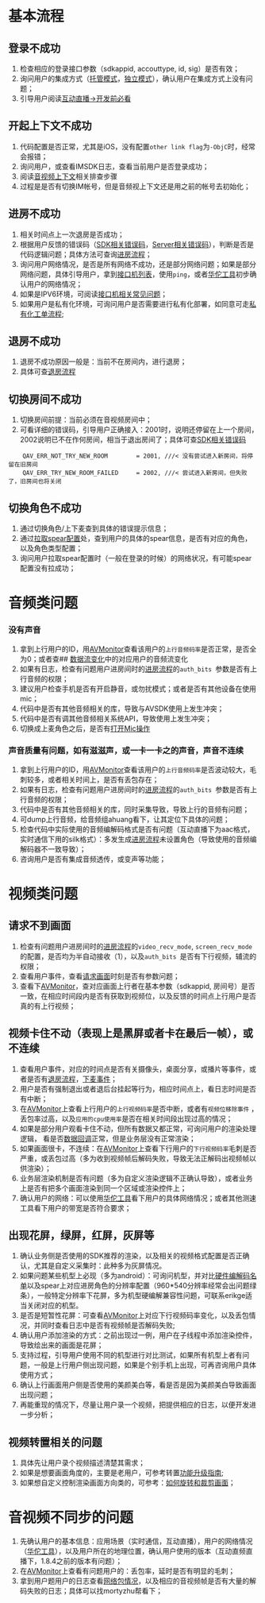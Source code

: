 
# <a name="log_basic">基本流程</a>
## <a name="log_basic_login">登录不成功</a>
1. 检查相应的登录接口参数（sdkappid, accouttype, id, sig）是否有效；
2. 询问用户的集成方式（[托管模式](https://www.qcloud.com/document/product/268/7655)，[独立模式](https://www.qcloud.com/document/product/268/7654)），确认用户在集成方式上没有问题；
3. 引导用户阅读[互动直播->开发前必看](https://www.qcloud.com/document/product/268/7540)

## <a name="log_basic_startcontext">开起上下文不成功</a>
1. 代码配置是否正常，尤其是iOS，没有配置`other link flag`为`-ObjC`时，经常会报错；
2. 询问用户，或查看IMSDK日志，查看当前用户是否登录成功；
3. 阅读<a href="AVSDK日志分析_基础流程.md?#log_startcontext">音视频上下文</a>相关排查步骤
4. 过程是是否有切换IM帐号，但是音频视上下文还是用之前的帐号去初始化；

## <a name="log_basic_enterroom">进房不成功</a>
1. 相关时间点上一次退房是否成功；
1. 根据用户反馈的错误码（[SDK相关错误码](https://www.qcloud.com/document/product/268/8423)，<a href="10000以上被转换的错误码.xls">Server相关错误码</a>），判断是否是代码逻辑问题；具体方法可查询<a href="AVSDK日志分析_基础流程.md?#log_enterroom">进房流程</a>；
2. 询问用户网络情况，是否是所有网络不成功，还是部分网络问题；如果是部分网络问题，具体引导用户，拿到<a href="AVSDK日志分析_基础流程.md?#log_enterroom_ipaddress">接口机列表</a>，使用`ping`，或者[华佗工具](http://ping.huatuo.qq.com/)初步确认用户的网络情况；
3. 如果是IPV6环境，可阅读<a href="AVSDK日志分析_基础流程.md?#log_enterroom_ipaddress_problems">接口机相关常见问题</a>；
4. 如果用户是私有化环境，可询问用户是否需要进行私有化部署，如同意可走<a href="#log_workorder_private">私有化工单流程</a>;

## <a name="log_basic_exitroom">退房不成功</a>
1. 退房不成功原因一般是：当前不在房间内，进行退房；
2. 具体可查<a href="AVSDK日志分析_基础流程.md?#log_exitroom">退房流程</a>

## <a name="log_basic_exitroom">切换房间不成功</a>
1. 切换房间前提：当前必须在音视频房间中；
2. 可看详细的错误码，引导用户正确接入：2001时，说明还停留在上一个房间，2002说明已不在作何房间，相当于退出房间了；具体可查[SDK相关错误码](https://www.qcloud.com/document/product/268/8423)

```
    QAV_ERR_NOT_TRY_NEW_ROOM        = 2001, ///< 没有尝试进入新房间，将停留在旧房间    QAV_ERR_TRY_NEW_ROOM_FAILED     = 2002, ///< 尝试进入新房间，但失败了，旧房间也将关闭
```

## <a name="log_param_changeavcontrolrole">切换角色不成功</a>
1. 通过<a name="AVSDK日志分析_非常用流程.md?#log_changecontrolrole">切换角色/上下麦</a>查到具体的错误提示信息；
2. 通过<a href="AVSDK日志分析_基础流程.md?#log_getspearinfo">拉取spear配置</a>处，查到用户的具体的spear信息，是否有对应的角色，以及角色类型配置；
3. 询问用户拉取spear配置时（一般在登录的时候）的网络状况，有可能spear配置没有拉成功；




# <a name="log_audio">音频类问题</a>

### <a name="log_noaudio">没有声音</a>
1. 拿到上行用户的ID，用[AVMonitor](http://avq.server.com/reportapp/)查看该用户的`上行音频码率`是否正常，是否全为0；或者查## <a href="AVSDK日志分析_非常用流程.md?#log_avdata">数据流变化</a>中的对应用户的音频流变化
2. 如果有日志，检查有问题用户进房间时的<a href="AVSDK日志分析_基础流程.md?#log_enterroom">进房流程</a>的`auth_bits `参数是否有上行音频的权限；
3. 建议用户检查手机是否有开启静音，或勿扰模式；或者是否有其他设备在使用mic；
4. 代码中是否有其他音频相关的库，导致与AVSDK使用上发生冲突；
5. 代码中是否有调其他音频相关系统API，导致使用上发生冲突；
6. 切换成上麦角色之后，是否有<a href="AVSDK日志分析_非常用流程.md?#log_mic">打开Mic操作</a>


### <a name="log_audio_stuck">声音质量有问题，如有滋滋声，或一卡一卡之的声音，声音不连续</a>
1. 拿到上行用户的ID，用[AVMonitor](http://avq.server.com/reportapp/)查看该用户的`上行音频码率`是否波动较大，毛刺较多，或者相关时间上，是否有丢包存在；
2. 如果有日志，检查有问题用户进房间时的<a href="AVSDK日志分析_基础流程.md?#log_enterroom">进房流程</a>的`auth_bits `参数是否有上行音频的权限；
3. 代码中是否有其他音频相关的库，同时采集导致，导致上行的音频有问题；
4. 可<a name="AVSDK日志分析_基础流程.md?#log_dumpaudio">dump上行音频</a>，给音频组ahuang看下，让其定位下具体的问题；
5. 检查代码中实际使用的音频编解码格式是否有问题（互动直播下为aac格式，实时通信下用的silk格式）：多发生成<a href="AVSDK日志分析_基础流程.md?#log_enterroom">进房流程</a>未设置角色（导致使用的音频编解码器不一致导致）；
6. 咨询用户是否有集成音频透传，或变声等功能；


# <a name="log_video">视频类问题</a>

## <a name="log_video_requestviewlist">请求不到画面</a>
1. 检查有问题用户进房间时的<a href="AVSDK日志分析_基础流程.md?#log_enterroom">进房流程</a>的`video_recv_mode`, `screen_recv_mode` 的配置，是否均为半自动接收（1），以及`auth_bits `是否有下行视频，辅流的权限；
2. 查看<a name="AVSDK日志分析_基础流程.md?#log_eventid">用户事件</a>，查看<a href="AVSDK日志分析_基础流程.md?#log_requestviewlist">请求画面</a>时刻是否有参数问题；
3. 查看下[AVMonitor](http://avq.server.com/reportapp/)，查对应画面上行者在基本参数（sdkappid, 房间号）是否一致，在相应时间段内是否有获取到视频位，以及反馈的时间点上行用户是否真的有上行视频；

## <a name="log_video_stuck">视频卡住不动（表现上是黑屏或者卡在最后一帧），或不连续</a>
1. 查看<a name="AVSDK日志分析_基础流程.md?#log_eventid">用户事件</a>，对应的时间点是否有关摄像头，桌面分享，或播片等事件，或者是否有<a href="AVSDK日志分析_基础流程.md?#log_exitroom">退房流程</a>，<a href="AVSDK日志分析_非常用流程.md?#log_changecontrolrole">下麦事件</a>；
2. 用户是否有强制退出或者退后台挂起等行为，相应时间点上，看日志时间是否有中断；
3. 在[AVMonitor](http://avq.server.com/reportapp/)上查看上行用户的`上行视频码率`是否中断，或者有`视频位移除事件` ，丢包率过高，以及`应用的cpu使用率`是否在相关时间段出现过高的情况；
4. 如果是部分用户观看卡住不动，但所有数据又都正常，可询问用户的渲染处理逻辑， 看是否<a href="AVSDK日志分析_非常用流程.md?#log_avdata">数据回调</a>正常，但是业务层没有正常渲染；
5. 如果画面很卡，不连续：在[AVMonitor](http://avq.server.com/reportapp/)上查看下行用户的`下行视频码率`毛刺是否严重，或丢包过高（多为收到视频帧后解码失败，导致无法正解码出视频帧以供渲染）；
6. 业务层渲染机制是否有问题（多为自定义渲染逻辑不正确认导致），或者业务上是否有把多个画面渲染到同一个区域或渲染控件上；
7. 确认用户的网络：可以使用[华佗工具](http://ping.huatuo.qq.com/)看下用户的具体网络情况；或者其他测速工具看下用户的带宽是否符合要求；

## <a name="log_video_badframe">出现花屏，绿屏，红屏，灰屏等</a>
1. 确认业务侧是否使用的SDK推荐的渲染，以及相关的视频格式配置是否正确认，尤其是自定义采集时：此种多为灰屏情况。
2. 如果问题某些机型上必现（多为android）：可询问机型，并对比[硬件编解码名单](http://tapd.oa.com/mobile_av/markdown_wikis/#硬件编解码名单)以及spear上对应进房角色的分辨率配置（960*540分辨率经常会出问题绿条），一般特定分辨率下花屏，多为机型硬编解兼容性问题，可联系erikge适当关闭对应的机型。
3. 是否是短暂性花屏：可查看[AVMonitor](http://avq.server.com/reportapp/)上对应下行视频码率变化，以及丢包情况，并同时查看日志中是否有视频帧是否解码失败;
4. 确认用户添加渲染的方式：之前出现过一例，用户在子线程中添加渲染控件，导致绘出来的画面是花屏；
5. 支持过程，引导用户使用不同的机型进行对比测试，如果所有机型上者有问题，一般是上行用户侧出现问题，如果是个别手机上出现，可再咨询用户具体使用方式；
6. 确认上行画面用户侧是否使用的美颜美白等，看是否是因为美颜美白导致画面出现问题；
7. 再能重现的情况下，尽量让用户录一个视频，把提供相应的日志，以便开发进一步分析；


## <a name="log_video_rotate">视频转置相关的问题</a>
1. 具体先让用户录个视频描述清楚其需求；
2. 如果是想要画面角度的，主要是老用户，可参考转置[功能升级指南](https://github.com/zhaoyang21cn/suixinbo_doc/blob/master/doc2/AVSDK%201.8.4%E8%BD%AC%E7%BD%AE%E5%8A%9F%E8%83%BD%E5%8D%87%E7%BA%A7%E6%8C%87%E5%8D%97.md);
3. 如果想自定义控制渲染画面方向类的，可参考：[如何旋转和裁剪画面](https://www.qcloud.com/document/product/268/7647)；



# <a name="log_avsync">音视频不同步的问题</a>

1. 先确认用户的基本信息：应用场景（实时通信，互动直播），用户的网络情况（[华佗工具](http://ping.huatuo.qq.com/)），以及用户所在的地理位置，确认用户使用的版本（互动直频直播下，1.8.4之前的版本有问题）；
2. 在[AVMonitor](http://avq.server.com/reportapp/)上查看有问题用户的：丢包率，延时是否有明显的毛刺；
3. 拿到用户题用户的日志查看<a href="AVSDK日志分析_非常用流程.md?#log_net">网络包情况</a>，以及相应的音视频帧是否有大量的解码失败的日志；具体可以找mortyzhu帮看下； 







<!--# <a name="log_device">设备操作相关</a>
## <a name="log_device_mic">Mic相关问题</a>



### <a name="log_device_camera">Camera相关问题</a>

### <a name="log_device_speaker">Speaker相关问题</a>

### <a name="log_device_aux">辅路相关的问题</a>-->

<!--## <a name="log_param">参数配置类问题</a>
### <a name="log_param_sdkappid">SDKAppID</a>

### <a name="log_param_spear">Spear配置信息</a>
### <a name="log_param_enterroom">进房参数配置</a>


## <a name="log_updownmic">互动连麦类</a>
### <a name="log_updownmic_updonwparam">上麦下麦问题</a>
#### 切换角色不成功
1. 通过<a name="AVSDK日志分析_非常用流程.md?#log_changecontrolrole">切换角色/上下麦</a>
1. 检查用户的spear配置中是否有对应

### <a name="log_updownmic_video">连麦过程中视频有问题</a>
### <a name="log_updownmic_audio">连麦过程中音频有问题</a>-->



<!--

## <a name="log_audio">音频类问题</a>
### <a name="log_audio_noaudio">没有声音</a>
### <a name="log_audio_stuck">声音卡顿</a>
### <a name="log_audio_quality">声音有问题</a>

## <a name="log_video">视频相关的问题</a>
### <a name="log_video_noframe">无视频画面，黑屏</a>
### <a name="log_video_badframe">花屏，绿屏，红屏</a>
### <a name="log_video_stuck">视频画面卡顿</a>
### <a name="log_video_render">渲染相关的crash</a>


## <a name="log_avsync">音视频不同步的问题</a>



## <a name="log_performance">性能相关的问题</a>

## <a name="log_compatibility">新老版本兼容性问题</a>

## <a name="log_crash">crash相关的问题</a>

## <a name="log_debug">需要AVSDK排查的问题</a>

## <a name="log_workorder">工单相关流程</a>
### <a name="log_workorder_livecode">直播码相关</a>
### <a name="log_workorder_rotate">转置相关</a>
### <a name="log_workorder_private">私有化</a>-->








